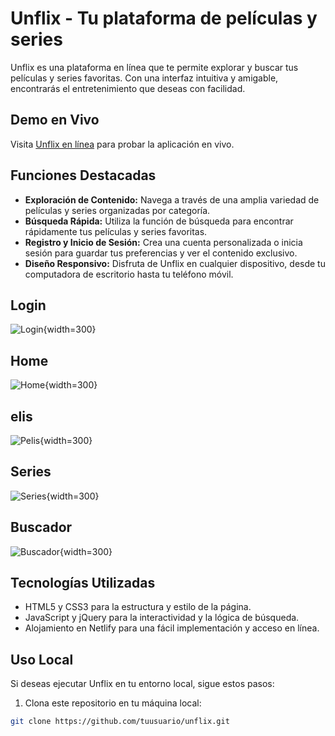 # Unflix - Tu plataforma de películas y series

Unflix es una plataforma en línea que te permite explorar y buscar tus películas y series favoritas. Con una interfaz intuitiva y amigable, encontrarás el entretenimiento que deseas con facilidad.

## Demo en Vivo

Visita [Unflix en línea](https://unflixapp.netlify.app/) para probar la aplicación en vivo.

## Funciones Destacadas

- **Exploración de Contenido:** Navega a través de una amplia variedad de películas y series organizadas por categoría.
- **Búsqueda Rápida:** Utiliza la función de búsqueda para encontrar rápidamente tus películas y series favoritas.
- **Registro y Inicio de Sesión:** Crea una cuenta personalizada o inicia sesión para guardar tus preferencias y ver el contenido exclusivo.
- **Diseño Responsivo:** Disfruta de Unflix en cualquier dispositivo, desde tu computadora de escritorio hasta tu teléfono móvil.

## Login

![Login](https://i.imgur.com/JwSzkOK.png){width=300}

## Home
![Home](https://i.imgur.com/X6swWAs.png){width=300}

## elis
![Pelis](https://i.imgur.com/47CeXMf.png){width=300}

## Series
![Series](https://i.imgur.com/Nd37sSK.png){width=300}

## Buscador
![Buscador](https://i.imgur.com/O2d7iFR.png){width=300}


## Tecnologías Utilizadas

- HTML5 y CSS3 para la estructura y estilo de la página.
- JavaScript y jQuery para la interactividad y la lógica de búsqueda.
- Alojamiento en Netlify para una fácil implementación y acceso en línea.

## Uso Local

Si deseas ejecutar Unflix en tu entorno local, sigue estos pasos:

1. Clona este repositorio en tu máquina local:

```bash
git clone https://github.com/tuusuario/unflix.git

